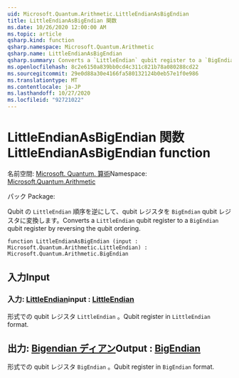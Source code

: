 ```yaml
---
uid: Microsoft.Quantum.Arithmetic.LittleEndianAsBigEndian
title: LittleEndianAsBigEndian 関数
ms.date: 10/26/2020 12:00:00 AM
ms.topic: article
qsharp.kind: function
qsharp.namespace: Microsoft.Quantum.Arithmetic
qsharp.name: LittleEndianAsBigEndian
qsharp.summary: Converts a `LittleEndian` qubit register to a `BigEndian` qubit register by reversing the qubit ordering.
ms.openlocfilehash: 8c2e6150a839bb0cd4c311c821b78a080288cd22
ms.sourcegitcommit: 29e0d88a30e4166fa580132124b0eb57e1f0e986
ms.translationtype: MT
ms.contentlocale: ja-JP
ms.lasthandoff: 10/27/2020
ms.locfileid: "92721022"
---
```

# <a name="littleendianasbigendian-function"></a><span data-ttu-id="9badc-102">LittleEndianAsBigEndian 関数</span><span class="sxs-lookup"><span data-stu-id="9badc-102">LittleEndianAsBigEndian function</span></span>

<span data-ttu-id="9badc-103">名前空間: [Microsoft. Quantum. 算術](xref:Microsoft.Quantum.Arithmetic)</span><span class="sxs-lookup"><span data-stu-id="9badc-103">Namespace: [Microsoft.Quantum.Arithmetic](xref:Microsoft.Quantum.Arithmetic)</span></span>

<span data-ttu-id="9badc-104">パック [](https://nuget.org/packages/)</span><span class="sxs-lookup"><span data-stu-id="9badc-104">Package: [](https://nuget.org/packages/)</span></span>


<span data-ttu-id="9badc-105">Qubit の `LittleEndian` 順序を逆にして、qubit レジスタを `BigEndian` qubit レジスタに変換します。</span><span class="sxs-lookup"><span data-stu-id="9badc-105">Converts a `LittleEndian` qubit register to a `BigEndian` qubit register by reversing the qubit ordering.</span></span>

```qsharp
function LittleEndianAsBigEndian (input : Microsoft.Quantum.Arithmetic.LittleEndian) : Microsoft.Quantum.Arithmetic.BigEndian
```


## <a name="input"></a><span data-ttu-id="9badc-106">入力</span><span class="sxs-lookup"><span data-stu-id="9badc-106">Input</span></span>

### <a name="input--littleendian"></a><span data-ttu-id="9badc-107">入力: [LittleEndian](xref:Microsoft.Quantum.Arithmetic.LittleEndian)</span><span class="sxs-lookup"><span data-stu-id="9badc-107">input : [LittleEndian](xref:Microsoft.Quantum.Arithmetic.LittleEndian)</span></span>

<span data-ttu-id="9badc-108">形式での qubit レジスタ `LittleEndian` 。</span><span class="sxs-lookup"><span data-stu-id="9badc-108">Qubit register in `LittleEndian` format.</span></span>



## <a name="output--bigendian"></a><span data-ttu-id="9badc-109">出力: [Bigendian ディアン](xref:Microsoft.Quantum.Arithmetic.BigEndian)</span><span class="sxs-lookup"><span data-stu-id="9badc-109">Output : [BigEndian](xref:Microsoft.Quantum.Arithmetic.BigEndian)</span></span>

<span data-ttu-id="9badc-110">形式での qubit レジスタ `BigEndian` 。</span><span class="sxs-lookup"><span data-stu-id="9badc-110">Qubit register in `BigEndian` format.</span></span>